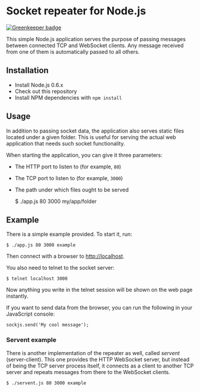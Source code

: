 Socket repeater for Node.js
===========================

[![Greenkeeper badge](https://badges.greenkeeper.io/bergie/node-socket-repeater.svg)](https://greenkeeper.io/)

This simple Node.js application serves the purpose of passing messages between connected TCP and WebSocket clients. Any message received from one of them is automatically passed to all others.

## Installation

* Install Node.js 0.6.x
* Check out this repository
* Install NPM dependencies with `npm install`

## Usage

In addition to passing socket data, the application also serves static files located under a given folder. This is useful for serving the actual web application that needs such socket functionality.

When starting the application, you can give it three parameters:

* The HTTP port to listen to (for example, `80`)
* The TCP port to listen to (for example, `3000`)
* The path under which files ought to be served


    $ ./app.js 80 3000 my/app/folder

## Example

There is a simple example provided. To start it, run:

    $ ./app.js 80 3000 example

Then connect with a browser to <http://localhost>.

You also need to telnet to the socket server:

    $ telnet localhost 3000

Now anything you write in the telnet session will be shown on the web page instantly.

If you want to send data from the browser, you can run the following in your JavaScript console:

    sockjs.send('My cool message');

### Servent example

There is another implementation of the repeater as well, called _servent_ (server-client). This one provides the HTTP WebSocket server, but instead of being the TCP server process itself, it connects as a client to another TCP server and repeats messages from there to the WebSocket clients.

    $ ./servent.js 80 3000 example
